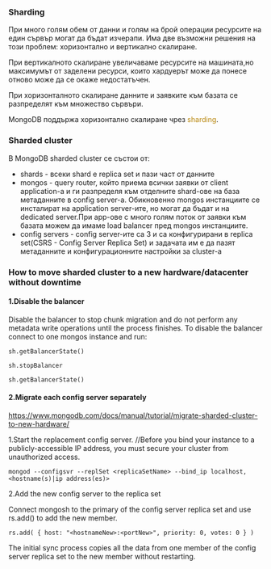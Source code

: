 ### Sharding
При много голям обем от данни и голям на брой операции ресурсите на един сървър могат да бъдат 
изчерапи.
Има две възможни решения на този проблем: хоризонтално и вертикално скалиране.

При вертикалното скалиране увеличаваме ресурсите на машината,но максимумът от заделени ресурси, 
които хардуерът може да понесе отново може да се окаже недостатъчен.

При хоризонталното скалиране данните и заявките към базата се разпределят към множество сървъри.

MongoDB поддържа хоризонтално скалиране чрез <span style="color:darkgoldenrod">sharding</span>.

### Sharded cluster
В MongoDB sharded cluster се състои от:
- shards - всеки shard е replica set и пази част от данните
- mongos - query router, който приема всички заявки от client application-a и ги разпределя към
отделните shard-ове на база метаданните в config server-a. Обикновенно mongos инстанциите се 
инсталират на application server-ите, но могат да бъдат и на dedicated server.При app-ове с много
голям поток от заявки към базата можем да имаме load balancer пред mongos инстанциите.
- config servers - config server-ите са 3 и са конфигурирани в replica set(CSRS - Config Server Replica Set) 
и задачата им е да пазят метаданните и конфигурационните настройки за cluster-a

### How to move sharded cluster to a new hardware/datacenter without downtime
#### 1.Disable the balancer
Disable the balancer to stop chunk migration and do not perform any metadata write operations 
until the process finishes.
To disable the balancer connect to one mongos instance and run:

```sh.getBalancerState()```

```sh.stopBalancer```

```sh.getBalancerState()```

#### 2.Migrate each config server separately

https://www.mongodb.com/docs/manual/tutorial/migrate-sharded-cluster-to-new-hardware/

1.Start the replacement config server.
//Before you bind your instance to a publicly-accessible IP address, you must secure your cluster from unauthorized access. 

```
mongod --configsvr --replSet <replicaSetName> --bind_ip localhost,<hostname(s)|ip address(es)>
```

2.Add the new config server to the replica set

Connect mongosh to the primary of the config server replica set and use rs.add() to add the new member.

```
rs.add( { host: "<hostnameNew>:<portNew>", priority: 0, votes: 0 } )
```

The initial sync process copies all the data from one member of the config server replica set to the new member without restarting.

